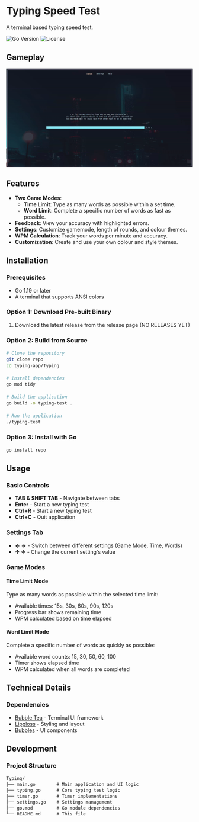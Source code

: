 # Typing Speed Test

A terminal based typing speed test.

![Go Version](https://img.shields.io/badge/Go-1.19+-blue.svg)
![License](https://img.shields.io/badge/license-MIT-green.svg)

## Gameplay
![](example.gif)

## Features

- **Two Game Modes**: 
  - **Time Limit**: Type as many words as possible within a set time.
  - **Word Limit**: Complete a specific number of words as fast as possible.
- **Feedback**: View your accuracy with highlighted errors.
- **Settings**: Customize gamemode, length of rounds, and colour themes.
- **WPM Calculation**: Track your words per minute and accuracy.
- **Customization**: Create and use your own colour and style themes.

## Installation

### Prerequisites
- Go 1.19 or later
- A terminal that supports ANSI colors

### Option 1: Download Pre-built Binary
1. Download the latest release from the release page (NO RELEASES YET)

### Option 2: Build from Source
```bash
# Clone the repository
git clone repo
cd typing-app/Typing

# Install dependencies
go mod tidy

# Build the application
go build -o typing-test .

# Run the application
./typing-test
```

### Option 3: Install with Go
```bash
go install repo
```

## Usage

### Basic Controls
- **TAB & SHIFT TAB** - Navigate between tabs
- **Enter** - Start a new typing test
- **Ctrl+R** - Start a new typing test
- **Ctrl+C** - Quit application

### Settings Tab
- **← →** - Switch between different settings (Game Mode, Time, Words)
- **↑ ↓** - Change the current setting's value

### Game Modes

#### Time Limit Mode
Type as many words as possible within the selected time limit:
- Available times: 15s, 30s, 60s, 90s, 120s
- Progress bar shows remaining time
- WPM calculated based on time elapsed

#### Word Limit Mode
Complete a specific number of words as quickly as possible:
- Available word counts: 15, 30, 50, 60, 100
- Timer shows elapsed time
- WPM calculated when all words are completed



## Technical Details

### Dependencies
- [Bubble Tea](https://github.com/charmbracelet/bubbletea) - Terminal UI framework
- [Lipgloss](https://github.com/charmbracelet/lipgloss) - Styling and layout
- [Bubbles](https://github.com/charmbracelet/bubbles) - UI components


## Development

### Project Structure
```
Typing/
├── main.go        # Main application and UI logic
├── typing.go      # Core typing test logic
├── timer.go       # Timer implementations
├── settings.go    # Settings management
├── go.mod         # Go module dependencies
└── README.md      # This file
```

